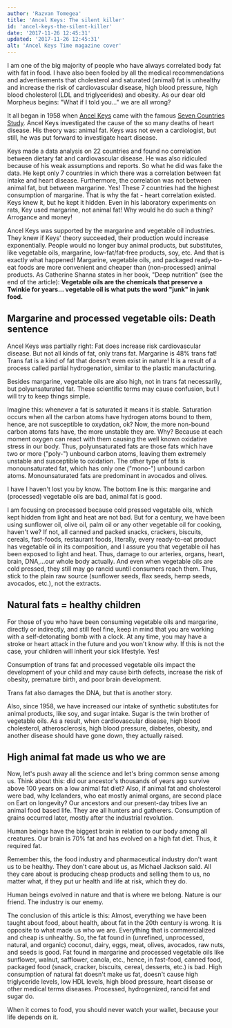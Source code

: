 ```yaml
---
author: 'Razvan Tomegea'
title: 'Ancel Keys: The silent killer'
id: 'ancel-keys-the-silent-killer'
date: '2017-11-26 12:45:31'
updated: '2017-11-26 12:45:31'
alt: 'Ancel Keys Time magazine cover'
---
```


I am one of the big majority of people who have always correlated body fat with fat in food. I have also been fooled by all the medical recommendations and advertisements that cholesterol and saturated (animal) fat is unhealthy and increase the risk of cardiovascular disease, high blood pressure, high blood cholesterol (LDL and triglycerides) and obesity. As our dear old Morpheus begins: "What if I told you..." we are all wrong?
<!-- more -->
It all began in 1958 when [Ancel Keys](https://en.wikipedia.org/wiki/Ancel_Keys) came with the famous [Seven Countries Study](https://en.wikipedia.org/wiki/Seven_Countries_Study). Ancel Keys investigated the cause of the so many deaths of heart disease. His theory was: animal fat. Keys was not even a cardiologist, but still, he was put forward to investigate heart disease.

Keys made a data analysis on 22 countries and found no correlation between dietary fat and cardiovascular disease. He was also ridiculed because of his weak assumptions and reports. So what he did was fake the data. He kept only 7 countries in which there was a correlation between fat intake and heart disease. Furthermore, the correlation was not between animal fat, but between margarine. Yes! These 7 countries had the highest consumption of margarine. That is why the fat - heart correlation existed. Keys knew it, but he kept it hidden. Even in his laboratory experiments on rats, Key used margarine, not animal fat! Why would he do such a thing? Arrogance and money!

Ancel Keys was supported by the margarine and vegetable oil industries. They knew if Keys' theory succeeded, their production would increase exponentially. People would no longer buy animal products, but substitutes, like vegetable oils, margarine, low-fat/fat-free products, soy, etc. And that is exactly what happened! Margarine, vegetable oils, and packaged ready-to-eat foods are more convenient and cheaper than (non-processed) animal products. As Catherine Shanna states in her book, "Deep nutrition" (see the end of the article): **Vegetable oils are the chemicals that preserve a Twinkie for years... vegetable oil is what puts the word "junk" in junk food.**

## Margarine and processed vegetable oils: Death sentence

Ancel Keys was partially right: Fat does increase risk cardiovascular disease. But not all kinds of fat, only trans fat. Margarine is 48% trans fat! Trans fat is a kind of fat that doesn't even exist in nature! It is a result of a process called partial hydrogenation, similar to the plastic manufacturing.

Besides margarine, vegetable oils are also high, not in trans fat necessarily, but polyunsaturated fat. These scientific terms may cause confusion, but I will try to keep things simple.

Imagine this: whenever a fat is saturated it means it is stable. Saturation occurs when all the carbon atoms have hydrogen atoms bound to them, hence, are not susceptible to oxydation, ok? Now, the more non-bound carbon atoms fats have, the more unstable they are. Why? Because at each moment oxygen can react with them causing the well known oxidative stress in our body. Thus, polyunsaturated fats are those fats which have two or more ("poly-") unbound carbon atoms, leaving them extremely unstable and susceptible to oxidation. The other type of fats is monounsaturated fat, which has only one ("mono-") unbound carbon atoms. Monounsaturated fats are predominant in avocados and olives.

I have I haven't lost you by know. The bottom line is this: margarine and (processed) vegetable oils are bad, animal fat is good.

I am focusing on processed because cold pressed vegetable oils, which kept hidden from light and heat are not bad. But for a century, we have been using sunflower oil, olive oil, palm oil or any other vegetable oil for cooking, haven't we? If not, all canned and packed snacks, crackers, biscuits, cereals, fast-foods, restaurant foods, literally, every ready-to-eat product has vegetable oil in its composition, and I assure you that vegetable oil has been exposed to light and heat. Thus, damage to our arteries, organs, heart, brain, DNA,...our whole body actually. And even when vegetable oils are cold pressed, they still may go rancid uuntil consumers reach them. Thus, stick to the plain raw source (sunflower seeds, flax seeds, hemp seeds, avocados, etc.), not the extracts.

## Natural fats = healthy children

For those of you who have been consuming vegetable oils and margarine, directly or indirectly, and still feel fine, keep in mind that you are working with a self-detonating bomb with a clock. At any time, you may have a stroke or heart attack in the future and you won't know why. If this is not the case, your children will inherit your sick lifestyle. Yes!

Consumption of trans fat and processed vegetable oils impact the development of your child and may cause birth defects, increase the risk of obesity, premature birth, and poor brain development.

Trans fat also damages the DNA, but that is another story.

Also, since 1958, we have increased our intake of synthetic substitutes for animal products, like soy, and sugar intake. Sugar is the twin brother of vegetable oils. As a result, when cardiovascular disease, high blood cholesterol, atherosclerosis, high blood pressure, diabetes, obesity, and another disease should have gone down, they actually raised. 

## High animal fat made us who we are

Now, let's push away all the science and let's bring common sense among us. Think about this: did our ancestor's thousands of years ago survive above 100 years on a low animal fat diet? Also, if animal fat and cholesterol were bad, why Icelanders, who eat mostly animal organs, are second place on Eart on longevity?
 Our ancestors and our present-day tribes live an animal food based life. They are all hunters and gatherers. Consumption of grains occurred later, mostly after the industrial revolution.

 Human beings have the biggest brain in relation to our body among all creatures. Our brain is 70% fat and has evolved on a high fat diet. Thus, it required fat.

Remember this, the food industry and pharmaceutical industry don't want us to be healthy. They don't care about us, as Michael Jackson said. All they care about is producing cheap products and selling them to us, no matter what, if they put ur health and life at risk, which they do.

Human beings evolved in nature and that is where we belong. Nature is our friend. The industry is our enemy.

The conclusion of this article is this: Almost, everything we have been taught about food, about health, about fat in the 20th century is wrong. It is opposite to what made us who we are. Everything that is commercialized and cheap is unhealthy. 
So, the fat found in (unrefined, unprocessed, natural, and organic) coconut, dairy, eggs, meat, olives, avocados, raw nuts, and seeds is good. Fat found in margarine and processed vegetable oils like sunflower, walnut, safflower, canola, etc., hence, in fast-food, canned food, packaged food (snack, cracker, biscuits, cereal, desserts, etc.) is bad. High consumption of natural fat doesn't make us fat, doesn't cause high triglyceride levels, low HDL levels, high blood pressure, heart disease or other medical terms diseases. Processed, hydrogenized, rancid fat and sugar do.

When it comes to food, you should never watch your wallet, because your life depends on it.
